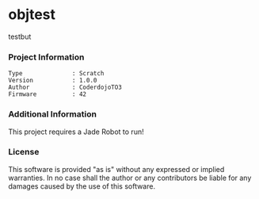 objtest
================

testbut

### Project Information
```
Type              : Scratch
Version           : 1.0.0
Author            : CoderdojoTO3
Firmware          : 42
```

### Additional Information
This project requires a Jade Robot to run!

### License
This software is provided "as is" without any expressed or implied warranties.  In no case shall the author or any contributors be liable for any damages caused by the use of this software.

